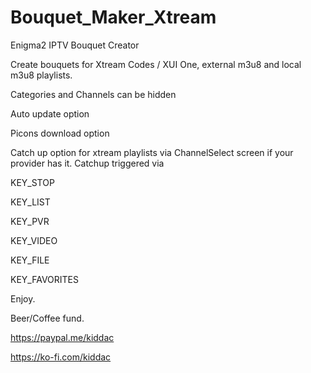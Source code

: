 # Bouquet_Maker_Xtream
Enigma2 IPTV Bouquet Creator

Create bouquets for Xtream Codes / XUI One, external m3u8 and local m3u8 playlists.

Categories and Channels can be hidden

Auto update option

Picons download option

Catch up option for xtream playlists via ChannelSelect screen if your provider has it. Catchup triggered via 


KEY_STOP

KEY_LIST

KEY_PVR

KEY_VIDEO

KEY_FILE

KEY_FAVORITES


Enjoy.

Beer/Coffee fund. 

https://paypal.me/kiddac

https://ko-fi.com/kiddac

